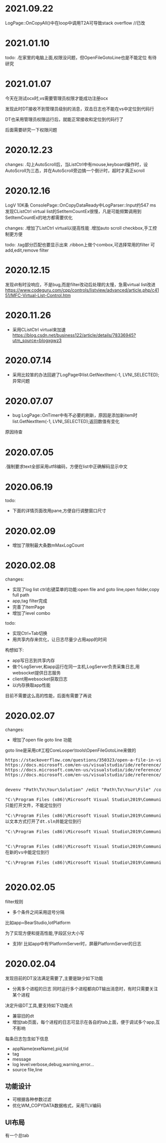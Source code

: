 # 2021.09.22
LogPage::OnCopyAll()中在loop中调用T2A可导致stack overflow
//已改


# 2021.01.10
todo:
.在家里的电脑上面,权限没问题，但OpenFileGotoLine也是不能定位
 有待研究

# 2021.01.07

今天在测试ocx时,vs需要管理员权限才能成功注册ocx

发现此时DT接收不到管理员级别的消息，双击日志也不能在vs中定位到代码行

DT也采用管理员权限运行后，就能正常接收和定位到代码行了

后面需要研究一下权限问题



# 2020.12.23

changes:
.勾上AutoScroll后，当ListCtrl中有mouse,keyboard操作时，设AutoScroll为三态，并在AutoScroll旁边搞一个倒计时，超时才真正scroll

# 2020.12.16
LogV 10K条
ConsolePage::OnCopyDataReady中LogParser::Input约547 ms
发现CListCtrl virtual list的SetItemCountEx很慢，凡是可能频繁调用到SetItemCountEx的地方都需要优化

changes:
.增加了ListCtrl virtual以提高性能
.增加auto scroll checkbox,手工控制更方便

todo:
.tag部分匹配也要显示出来
.ribbon上做个combox,可选择常用的filter
 可add,edit,remove filter

# 2020.12.15
发现dt有时没响应，不是bug,而是filter改动后处理的太慢，急需virtual list改进
https://www.codeguru.com/cpp/controls/listview/advanced/article.php/c4151/MFC-Virtual-List-Control.htm

# 2020.11.26
- 采用CListCtrl virtual来加速
https://blog.csdn.net/business122/article/details/78336945?utm_source=blogxgwz3

# 2020.07.14
- 采用比较笨的办法回避了LogPage中list.GetNextItem(-1, LVNI_SELECTED);异常问题


# 2020.07.07
- bug
LogPage::OnTimer中有不必要的刷新，原因是添加新item时list.GetNextItem(-1, LVNI_SELECTED);返回数值有变化

原因待查


# 2020.07.05
.强制要求text全部采用utf8编码，方便在list中正确解码显示中文


# 2020.06.19
todo:

- 下面的详情页面改用pane,方便自行调整窗口尺寸

# 2020.02.09
- 增加了限制最大条数mMaxLogCount

# 2020.02.08
changes:
- 实现了log list ctrl右键菜单的功能:open file and goto line,open folder,copy full path
- app,tag filter完成
- 完善了ItemPage
- 增加了level combo

todo:
- 实现Ctrl+Tab切换
- 用共享内存来优化，让日志尽量少占用app的时间

构想如下:
- app写日志到共享内存
- 做个LogServer,和app运行在同一主机,LogServer负责采集日志,用websocket提供日志服务
- client用websocket获取日志
- 以内存换取app性能

目前不需要这么高的性能，后面有需要了再说

# 2020.02.07

changes:
- 增加了open file goto line 功能
  

goto line是采用c#工程CoreLooper\tools\OpenFileGotoLine来做的

<pre>
https://stackoverflow.com/questions/350323/open-a-file-in-visual-studio-at-a-specific-line-number
https://docs.microsoft.com/en-us/visualstudio/ide/reference/devenv-command-line-switches?view=vs-2019
https://docs.microsoft.com/en-us/visualstudio/ide/reference/visual-studio-commands?view=vs-2019
https://docs.microsoft.com/en-us/visualstudio/ide/reference/go-to-command?view=vs-2019


devenv "Path\To\Your\Solution" /edit "Path\To\Your\File" /command "Edit.GoTo 123"

"C:\Program Files (x86)\Microsoft Visual Studio\2019\Community\Common7\IDE\devenv.exe"  /edit "d:\t.cpp" /Command "Edit.GoTo 12"
只能打开文件，不能定位到行

"C:\Program Files (x86)\Microsoft Visual Studio\2019\Community\Common7\IDE\devenv.exe" "D:\CoreLooper\projects\dt\dt.sln"  /edit "D:\CoreLooper\projects\dt\src\Consolepage.cpp" /Command "Edit.GoTo 12"
以文本方式打开了dt.sln并能定位到行

"C:\Program Files (x86)\Microsoft Visual Studio\2019\Community\Common7\IDE\devenv.exe" "D:\CoreLooper\projects\dt\src\Consolepage.cpp"  /edit  /Command "Edit.GoTo 12"


"C:\Program Files (x86)\Microsoft Visual Studio\2019\Community\Common7\IDE\devenv.exe" "D:\CoreLooper\projects\dt\src\Consolepage.cpp"    /Command "Edit.GoTo 12"
在新的vs中能定位到行

"C:\Program Files (x86)\Microsoft Visual Studio\2019\Community\Common7\IDE\devenv.exe" "D:\CoreLooper\projects\dt\src\Consolepage.cpp"  /edit "D:\CoreLooper\projects\dt\src\Consolepage.cpp" /Command "Edit.GoTo 12"

</pre>

# 2020.02.05
filter规则
- 多个条件之间采用逗号分隔

比如app=BearStudio,IotPlatform

为了实现方便和提高性能,字段区分大小写

- 支持! 比如app中有!PlatformServer时，屏蔽PlatformServer的日志





# 2020.02.04
发现目前的DT没法满足需要了,主要是缺少如下功能

- 分离多个进程的日志
   同时运行多个进程都向DT输出消息时，有时只需要关注某个进程

决定升级DT工具,要支持如下功能点

- 兼容旧的dt
- 增加tab页面，每个进程的日志可显示在各自的tab上面，便于调试多个app,互不影响

每条日志包含如下信息
- appName(exeName),pid,tid
- tag
- message
- log level:verbose,debug,warning,error...
- source file,line

## 功能设计
- 可根据各种参数过滤
- 优化WM_COPYDATA数据格式，采用TLV编码

## UI布局
有一个总tab
